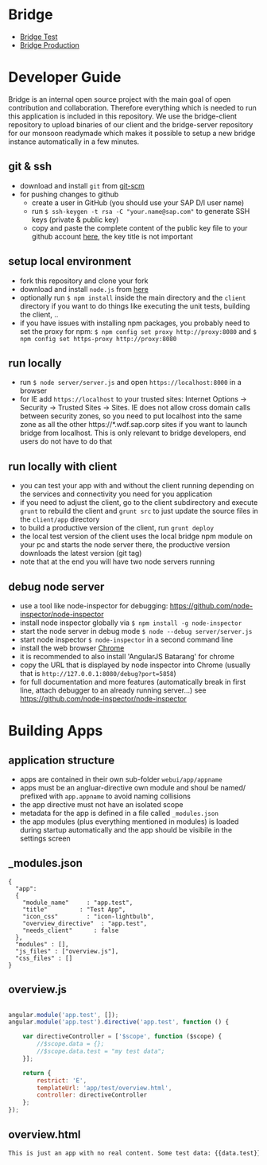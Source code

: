 ﻿Bridge
======
* [Bridge Test](http://bridge-master.mo.sap.corp)
* [Bridge Production](http://bridge.mo.sap.corp)

Developer Guide
===============
Bridge is an internal open source project with the main goal of open contribution and collaboration. Therefore everything which is needed to run this application is included in this repository. We use the bridge-client repository to upload binaries of our client and the bridge-server repository for our monsoon readymade which makes it possible to setup a new bridge instance automatically in a few minutes.

## git & ssh
* download and install `git` from [git-scm](http://git-scm.com/downloads)
* for pushing changes to github
  * create a user in GitHub (you should use your SAP D/I user name)
  * run `$ ssh-keygen -t rsa -C "your.name@sap.com"` to generate SSH keys (private & public key)
  * copy and paste the complete content of the public key file to your github account [here](https://github.wdf.sap.corp/settings/ssh), the key title is not important

## setup local environment
* fork this repository and clone your fork
* download and install `node.js` from [here](http://nodejs.org/)
* optionally run `$ npm install` inside the main directory and the `client` directory if you want to do things like executing the unit tests, building the client, ..
* if you have issues with installing npm packages, you probably need to set the proxy for npm: `$ npm config set proxy http://proxy:8080` and `$ npm config set https-proxy http://proxy:8080`

## run locally
* run `$ node server/server.js` and open `https://localhost:8000` in a browser
* for IE add `https://localhost` to your trusted sites: Internet Options -> Security -> Trusted Sites -> Sites. IE does not allow cross domain calls between security zones, so you need to put localhost into the same zone as all the other https://*.wdf.sap.corp sites if you want to launch bridge from localhost. This is only relevant to bridge developers, end users do not have to do that

## run locally with client
* you can test your app with and without the client running depending on the services and connectivity you need for you application
* if you need to adjust the client, go to the client subdirectory and execute `grunt` to rebuild the client and `grunt src` to just update the source files in the `client/app` directory
* to build a productive version of the client, run `grunt deploy`
* the local test version of the client uses the local bridge npm module on your pc and starts the node server there, the productive version downloads the latest version (git tag)
* note that at the end you will have two node servers running

## debug node server
* use a tool like node-inspector for debugging: https://github.com/node-inspector/node-inspector
* install node inspector globally via `$ npm install -g node-inspector`
* start the node server in debug mode `$ node --debug server/server.js`
* start node inspector `$ node-inspector` in a second command line
* install the web browser [Chrome](https://www.google.com/intl/de/chrome/)
* it is recommended to also install 'AngularJS Batarang' for chrome
* copy the URL that is displayed by node inspector into Chrome (usually that is `http://127.0.0.1:8080/debug?port=5858`)
* for full documentation and more features (automatically break in first line, attach debugger to an already running server...) see https://github.com/node-inspector/node-inspector

Building Apps
======================================
## application structure
* apps are contained in their own sub-folder `webui/app/appname`
* apps must be an angluar-directive own module and shoul be named/ prefixed with `app.appname` to avoid naming collisions
* the app directive must not have an isolated scope
* metadata for the app is defined in a file called `_modules.json`
* the app modules (plus everything mentioned in modules) is loaded during startup automatically and the app should be visibile in the settings screen

## _modules.json
```
{
  "app":
  {
    "module_name"     : "app.test",
    "title"         : "Test App",
    "icon_css"        : "icon-lightbulb",
    "overview_directive"  : "app.test",
    "needs_client"      : false
  },
  "modules" : [],
  "js_files" : ["overview.js"],
  "css_files" : []
}
```


## overview.js
```javascript

angular.module('app.test', []);
angular.module('app.test').directive('app.test', function () {

    var directiveController = ['$scope', function ($scope) {
        //$scope.data = {};
        //$scope.data.test = "my test data";
    }];

    return {
        restrict: 'E',
        templateUrl: 'app/test/overview.html',
        controller: directiveController
    };
});

```

## overview.html
```html
This is just an app with no real content. Some test data: {{data.test}}.
```

